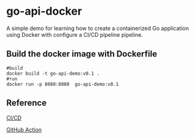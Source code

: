 # go-api-docker
A simple demo for learning how to create a containerized Go application using Docker with configure a CI/CD pipeline pipeline.

## Build the docker image with Dockerfile
```shell
#build
docker build -t go-api-demo:v0.1 .
#run
docker run -p 8080:8080  go-api-demo:v0.1
```

## Reference

[CI/CD](https://docs.docker.com/language/golang/configure-ci-cd/)

[GitHub Action](https://docs.github.com/cn/actions/learn-github-actions/understanding-github-actions)